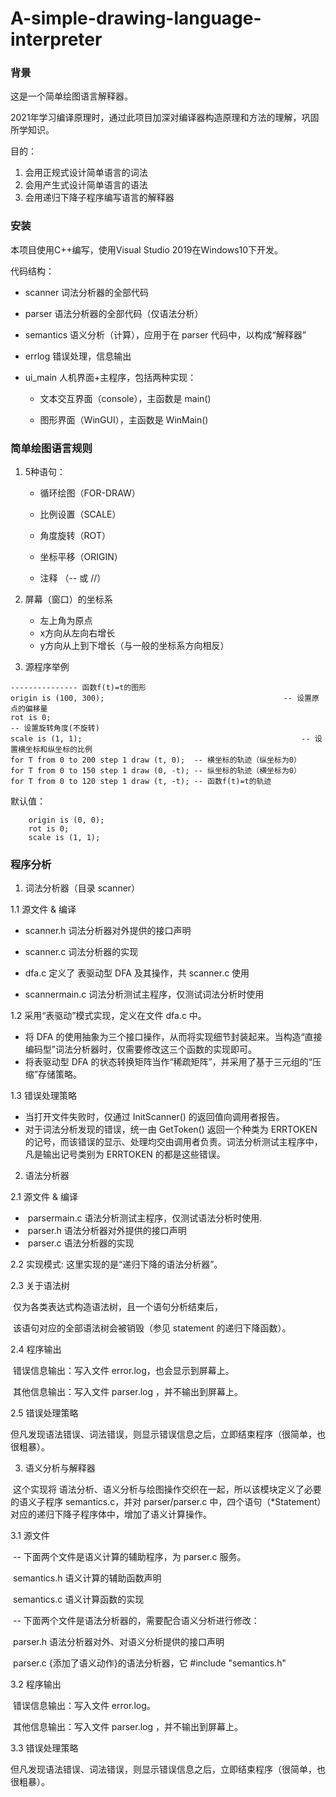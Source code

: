 # A-simple-drawing-language-interpreter
### 背景

这是一个简单绘图语言解释器。

2021年学习编译原理时，通过此项目加深对编译器构造原理和方法的理解，巩固所学知识。

目的：

1. 会用正规式设计简单语言的词法
2. 会用产生式设计简单语言的语法
3. 会用递归下降子程序编写语言的解释器

### 安装

本项目使用C++编写，使用Visual Studio 2019在Windows10下开发。

代码结构：

- scanner 词法分析器的全部代码

- parser 语法分析器的全部代码（仅语法分析）

- semantics 语义分析（计算），应用于在 parser 代码中，以构成“解释器”

- errlog 错误处理，信息输出

- ui_main 人机界面+主程序，包括两种实现：

  - 文本交互界面（console），主函数是 main()

  - 图形界面（WinGUI），主函数是 WinMain()

### 简单绘图语言规则

1. 5种语句：

   - 循环绘图（FOR-DRAW）

   - 比例设置（SCALE）

   - 角度旋转（ROT）

   - 坐标平移（ORIGIN）

   - 注释        （-- 或 //）

2. 屏幕（窗口）的坐标系

   - 左上角为原点
   - x方向从左向右增长
   - y方向从上到下增长（与一般的坐标系方向相反）


3. 源程序举例 

```
--------------- 函数f(t)=t的图形
origin is (100, 300);										 -- 设置原点的偏移量
rot is 0;																 -- 设置旋转角度(不旋转)
scale is (1, 1);												 -- 设置横坐标和纵坐标的比例
for T from 0 to 200 step 1 draw (t, 0);	 -- 横坐标的轨迹（纵坐标为0）
for T from 0 to 150 step 1 draw (0, -t); -- 纵坐标的轨迹（横坐标为0）
for T from 0 to 120 step 1 draw (t, -t); -- 函数f(t)=t的轨迹 
```

默认值：

```
    origin is (0, 0); 
    rot is 0;
    scale is (1, 1);
```

### 程序分析

1. 词法分析器（目录 scanner）

1.1 源文件 & 编译

- scanner.h  词法分析器对外提供的接口声明

- scanner.c  词法分析器的实现

- dfa.c  定义了 表驱动型 DFA 及其操作，共 scanner.c 使用

- scannermain.c  词法分析测试主程序，仅测试词法分析时使用

1.2  采用“表驱动”模式实现，定义在文件 dfa.c 中。

- 将 DFA 的使用抽象为三个接口操作，从而将实现细节封装起来。当构造“直接编码型”词法分析器时，仅需要修改这三个函数的实现即可。
- 将表驱动型 DFA 的状态转换矩阵当作“稀疏矩阵”，并采用了基于三元组的“压缩”存储策略。

1.3  错误处理策略

- 当打开文件失败时，仅通过 InitScanner() 的返回值向调用者报告。
- 对于词法分析发现的错误，统一由 GetToken() 返回一个种类为 ERRTOKEN 的记号，而该错误的显示、处理均交由调用者负责。词法分析测试主程序中，凡是输出记号类别为 ERRTOKEN 的都是这些错误。

2. 语法分析器

2.1 源文件 & 编译

- ​	parsermain.c  语法分析测试主程序，仅测试语法分析时使用.
- ​	parser.h  语法分析器对外提供的接口声明
- ​	parser.c  语法分析器的实现

2.2 实现模式:  这里实现的是“递归下降的语法分析器”。

2.3 关于语法树

​	仅为各类表达式构造语法树，且一个语句分析结束后，

​	该语句对应的全部语法树会被销毁（参见 statement 的递归下降函数）。

2.4  程序输出

​	错误信息输出：写入文件 error.log，也会显示到屏幕上。

​	其他信息输出：写入文件 parser.log ，并不输出到屏幕上。

2.5 错误处理策略

​	但凡发现语法错误、词法错误，则显示错误信息之后，立即结束程序（很简单，也很粗暴）。

3. 语义分析与解释器

​	这个实现将 语法分析、语义分析与绘图操作交织在一起，所以该模块定义了必要的语义子程序 semantics.c，并对 parser/parser.c 中，四个语句（*Statement）对应的递归下降子程序体中，增加了语义计算操作。 

3.1 源文件

​	-- 下面两个文件是语义计算的辅助程序，为 parser.c 服务。

​		semantics.h  语义计算的辅助函数声明

​		semantics.c  语义计算函数的实现

​	-- 下面两个文件是语法分析器的，需要配合语义分析进行修改：

​		parser.h  语法分析器对外、对语义分析提供的接口声明

​		parser.c  {添加了语义动作}的语法分析器，它 #include "semantics.h"

3.2  程序输出

​	错误信息输出：写入文件 error.log。

​	其他信息输出：写入文件 parser.log ，并不输出到屏幕上。

3.3 错误处理策略

​	但凡发现语法错误、词法错误，则显示错误信息之后，立即结束程序（很简单，也很粗暴）。
